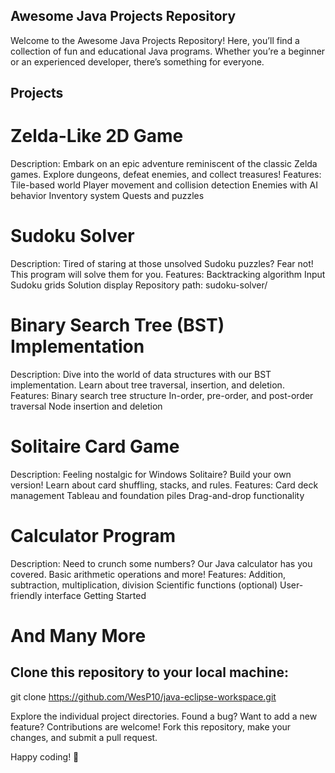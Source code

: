 ## Awesome Java Projects Repository
Welcome to the Awesome Java Projects Repository! Here, you’ll find a collection of fun and educational Java programs. Whether you’re a beginner or an experienced developer, there’s something for everyone.

## Projects
# Zelda-Like 2D Game
Description: Embark on an epic adventure reminiscent of the classic Zelda games. Explore dungeons, defeat enemies, and collect treasures!
Features:
Tile-based world
Player movement and collision detection
Enemies with AI behavior
Inventory system
Quests and puzzles
# Sudoku Solver
Description: Tired of staring at those unsolved Sudoku puzzles? Fear not! This program will solve them for you.
Features:
Backtracking algorithm
Input Sudoku grids
Solution display
Repository path: sudoku-solver/
# Binary Search Tree (BST) Implementation
Description: Dive into the world of data structures with our BST implementation. Learn about tree traversal, insertion, and deletion.
Features:
Binary search tree structure
In-order, pre-order, and post-order traversal
Node insertion and deletion
# Solitaire Card Game
Description: Feeling nostalgic for Windows Solitaire? Build your own version! Learn about card shuffling, stacks, and rules.
Features:
Card deck management
Tableau and foundation piles
Drag-and-drop functionality
# Calculator Program
Description: Need to crunch some numbers? Our Java calculator has you covered. Basic arithmetic operations and more!
Features:
Addition, subtraction, multiplication, division
Scientific functions (optional)
User-friendly interface
Getting Started

# And Many More

## Clone this repository to your local machine:
git clone https://github.com/WesP10/java-eclipse-workspace.git

Explore the individual project directories. 
Found a bug? Want to add a new feature? Contributions are welcome! Fork this repository, make your changes, and submit a pull request.

Happy coding! 🎉
